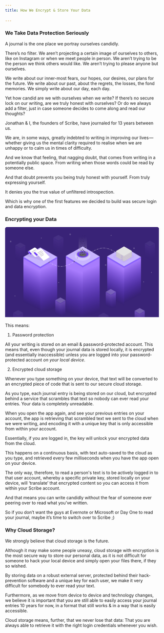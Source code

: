 ```yaml
---
title: How We Encrypt & Store Your Data

---
```





### We Take Data Protection Seriously

A journal is the one place we portray ourselves candidly.

There’s no filter. We aren’t projecting a certain image of ourselves to others, like on Instagram or when we meet people in person. We aren’t trying to be the person we think others would like. We aren’t trying to please anyone but ourselves.

We write about our inner-most fears, our hopes, our desires, our plans for the future. We write about our past, about the regrets, the losses, the fond memories. We simply write about our day, each day.

Yet how candid are we with ourselves when we write? If there’s no secure lock on our writing, are we truly honest with ourselves? Or do we always add a filter, just in case someone decides to come along and read our thoughts?

Jonathan & I, the founders of Scribe, have journaled for 13 years between us.

We are, in some ways, greatly indebted to writing in improving our lives — whether giving us the mental clarity required to realise when we are unhappy or to calm us in times of difficulty.

And we know that feeling, that nagging doubt, that comes from writing in a potentially public space. From writing when those words could be read by someone else.

And that doubt prevents you being truly honest with yourself. From truly expressing yourself.

It denies you the true value of unfiltered introspection.

Which is why one of the first features we decided to build was secure login and data encryption.


### Encrypting your Data


![Data Privacy](./data-privacy.jpg)


This means:

1. Password protection

All your writing is stored on an email & password-protected account. This means that, even though your journal data is stored locally, it is encrypted (and essentially inaccessible) unless you are logged into your password-protected account *on your local device*.


2. Encrypted cloud storage

Whenever you type something on your device, that text will be converted to an encrypted piece of code that is sent to our secure cloud storage.

As you type, each journal entry is being stored on our cloud, but encrypted behind a service that scrambles that text so nobody can ever read your entries. Your data is completely unreadable.

When you open the app again, and see your previous entries on your account, the app is retrieving that scrambled text we sent to the cloud when we were writing, and encoding it with a unique key that is only accessible from within your account.

Essentially, if you are logged in, the key will unlock your encrypted data from the cloud.

This happens on a continuous basis, with text auto-saved to the cloud as you type, and retrieved every few milliseconds when you have the app open on your device.

The only way, therefore, to read a person's text is to be actively logged in to that user account, whereby a specific private key, stored locally on your device, will ‘translate’ that encrypted content so you can access it from within your Scribe account.

And that means you can write candidly without the fear of someone ever peering over to read what you’ve written.

So if you don’t want the guys at Evernote or Microsoft or Day One to read your journal, maybe it’s time to switch over to Scribe ;)


### Why Cloud Storage?

We strongly believe that cloud storage is the future.

Although it may make some people uneasy, cloud storage with encryption is the most secure way to store our personal data, as it is not difficult for someone to hack your local device and simply open your files there, if they so wished.

By storing data on a robust external server, protected behind their hack-prevention software and a unique key for each user, we make it very difficult for somebody to ever read your text.

Furthermore, as we move from device to device and technology changes, we believe it is important that you are still able to easily access your journal entries 10 years for now, in a format that still works & in a way that is easily accessible.

Cloud storage means, further, that we never lose that data: That you are always able to retrieve it with the right login credentials whenever you wish.
